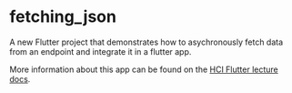 # fetching_json

A new Flutter project that demonstrates how to asychronously fetch data from an endpoint and integrate it in a flutter app.

More information about this app can be found on the [HCI Flutter lecture docs](https://zander-hci-flutter.netlify.app/themen/example/).

